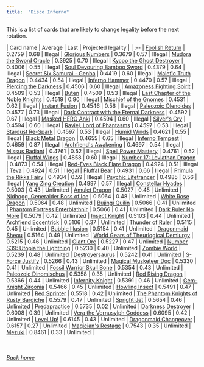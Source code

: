 ```yaml
---
title:  "Disco Inferno"
---
```


This is a list of cards that are likely to change legality before the next rotation.

| Card name | Average | Last | Projected legality |
| :-- |
[Foolish Return](https://db.ygoprodeck.com/card/?search=Foolish%20Return) | 0.2759 | 0.68 | Illegal |
[Glorious Numbers](https://db.ygoprodeck.com/card/?search=Glorious%20Numbers) | 0.3679 | 0.57 | Illegal |
[Mudora the Sword Oracle](https://db.ygoprodeck.com/card/?search=Mudora%20the%20Sword%20Oracle) | 0.3925 | 0.70 | Illegal |
[Kycoo the Ghost Destroyer](https://db.ygoprodeck.com/card/?search=Kycoo%20the%20Ghost%20Destroyer) | 0.4006 | 0.55 | Illegal |
[Soul Devouring Bamboo Sword](https://db.ygoprodeck.com/card/?search=Soul%20Devouring%20Bamboo%20Sword) | 0.4379 | 0.64 | Illegal |
[Secret Six Samurai - Genba](https://db.ygoprodeck.com/card/?search=Secret%20Six%20Samurai%20-%20Genba) | 0.4419 | 0.60 | Illegal |
[Malefic Truth Dragon](https://db.ygoprodeck.com/card/?search=Malefic%20Truth%20Dragon) | 0.4434 | 0.54 | Illegal |
[Inferno Hammer](https://db.ygoprodeck.com/card/?search=Inferno%20Hammer) | 0.4470 | 0.57 | Illegal |
[Piercing the Darkness](https://db.ygoprodeck.com/card/?search=Piercing%20the%20Darkness) | 0.4506 | 0.60 | Illegal |
[Amazoness Fighting Spirit](https://db.ygoprodeck.com/card/?search=Amazoness%20Fighting%20Spirit) | 0.4509 | 0.53 | Illegal |
[Buten](https://db.ygoprodeck.com/card/?search=Buten) | 0.4509 | 0.53 | Illegal |
[Last Chapter of the Noble Knights](https://db.ygoprodeck.com/card/?search=Last%20Chapter%20of%20the%20Noble%20Knights) | 0.4519 | 0.90 | Illegal |
[Mischief of the Gnomes](https://db.ygoprodeck.com/card/?search=Mischief%20of%20the%20Gnomes) | 0.4531 | 0.62 | Illegal |
[Instant Fusion](https://db.ygoprodeck.com/card/?search=Instant%20Fusion) | 0.4546 | 0.56 | Illegal |
[Paleozoic Olenoides](https://db.ygoprodeck.com/card/?search=Paleozoic%20Olenoides) | 0.4577 | 0.73 | Illegal |
[Dark Contract with the Eternal Darkness](https://db.ygoprodeck.com/card/?search=Dark%20Contract%20with%20the%20Eternal%20Darkness) | 0.4592 | 0.67 | Illegal |
[Masked HERO Anki](https://db.ygoprodeck.com/card/?search=Masked%20HERO%20Anki) | 0.4594 | 0.60 | Illegal |
[Silver's Cry](https://db.ygoprodeck.com/card/?search=Silver's%20Cry) | 0.4594 | 0.60 | Illegal |
[Raviel, Lord of Phantasms](https://db.ygoprodeck.com/card/?search=Raviel,%20Lord%20of%20Phantasms) | 0.4597 | 0.53 | Illegal |
[Stardust Re-Spark](https://db.ygoprodeck.com/card/?search=Stardust%20Re-Spark) | 0.4597 | 0.53 | Illegal |
[Humid Winds](https://db.ygoprodeck.com/card/?search=Humid%20Winds) | 0.4621 | 0.55 | Illegal |
[Black Metal Dragon](https://db.ygoprodeck.com/card/?search=Black%20Metal%20Dragon) | 0.4655 | 0.65 | Illegal |
[Inferno Tempest](https://db.ygoprodeck.com/card/?search=Inferno%20Tempest) | 0.4659 | 0.87 | Illegal |
[Archfiend's Awakening](https://db.ygoprodeck.com/card/?search=Archfiend's%20Awakening) | 0.4697 | 0.54 | Illegal |
[Missus Radiant](https://db.ygoprodeck.com/card/?search=Missus%20Radiant) | 0.4761 | 0.52 | Illegal |
[Spell Power Mastery](https://db.ygoprodeck.com/card/?search=Spell%20Power%20Mastery) | 0.4761 | 0.52 | Illegal |
[Fluffal Wings](https://db.ygoprodeck.com/card/?search=Fluffal%20Wings) | 0.4858 | 0.60 | Illegal |
[Number 17: Leviathan Dragon](https://db.ygoprodeck.com/card/?search=Number%2017:%20Leviathan%20Dragon) | 0.4873 | 0.54 | Illegal |
[Red-Eyes Black Flare Dragon](https://db.ygoprodeck.com/card/?search=Red-Eyes%20Black%20Flare%20Dragon) | 0.4924 | 0.51 | Illegal |
[Teva](https://db.ygoprodeck.com/card/?search=Teva) | 0.4924 | 0.51 | Illegal |
[Fluffal Bear](https://db.ygoprodeck.com/card/?search=Fluffal%20Bear) | 0.4931 | 0.66 | Illegal |
[Primula the Rikka Fairy](https://db.ygoprodeck.com/card/?search=Primula%20the%20Rikka%20Fairy) | 0.4934 | 0.59 | Illegal |
[Psychic Lifetrancer](https://db.ygoprodeck.com/card/?search=Psychic%20Lifetrancer) | 0.4985 | 0.56 | Illegal |
[Yang Zing Creation](https://db.ygoprodeck.com/card/?search=Yang%20Zing%20Creation) | 0.4997 | 0.57 | Illegal |
[Constellar Hyades](https://db.ygoprodeck.com/card/?search=Constellar%20Hyades) | 0.5003 | 0.43 | Unlimited |
[Amulet Dragon](https://db.ygoprodeck.com/card/?search=Amulet%20Dragon) | 0.5027 | 0.45 | Unlimited |
[Nidhogg, Generaider Boss of Ice](https://db.ygoprodeck.com/card/?search=Nidhogg,%20Generaider%20Boss%20of%20Ice) | 0.5064 | 0.48 | Unlimited |
[White Rose Dragon](https://db.ygoprodeck.com/card/?search=White%20Rose%20Dragon) | 0.5064 | 0.48 | Unlimited |
[Bujingi Quilin](https://db.ygoprodeck.com/card/?search=Bujingi%20Quilin) | 0.5066 | 0.41 | Unlimited |
[Phantom Fortress Enterblathnir](https://db.ygoprodeck.com/card/?search=Phantom%20Fortress%20Enterblathnir) | 0.5066 | 0.41 | Unlimited |
[Dark Ruler No More](https://db.ygoprodeck.com/card/?search=Dark%20Ruler%20No%20More) | 0.5079 | 0.42 | Unlimited |
[Insect Knight](https://db.ygoprodeck.com/card/?search=Insect%20Knight) | 0.5103 | 0.44 | Unlimited |
[Archfiend Eccentrick](https://db.ygoprodeck.com/card/?search=Archfiend%20Eccentrick) | 0.5106 | 0.37 | Unlimited |
[Thunder of Ruler](https://db.ygoprodeck.com/card/?search=Thunder%20of%20Ruler) | 0.5115 | 0.45 | Unlimited |
[Bubble Illusion](https://db.ygoprodeck.com/card/?search=Bubble%20Illusion) | 0.5154 | 0.41 | Unlimited |
[Dragonmaid Sheou](https://db.ygoprodeck.com/card/?search=Dragonmaid%20Sheou) | 0.5164 | 0.49 | Unlimited |
[World Gears of Theurlogical Demiurgy](https://db.ygoprodeck.com/card/?search=World%20Gears%20of%20Theurlogical%20Demiurgy) | 0.5215 | 0.46 | Unlimited |
[Giant Orc](https://db.ygoprodeck.com/card/?search=Giant%20Orc) | 0.5227 | 0.47 | Unlimited |
[Number S39: Utopia the Lightning](https://db.ygoprodeck.com/card/?search=Number%20S39:%20Utopia%20the%20Lightning) | 0.5230 | 0.40 | Unlimited |
[Zombie World](https://db.ygoprodeck.com/card/?search=Zombie%20World) | 0.5239 | 0.48 | Unlimited |
[Destroyersaurus](https://db.ygoprodeck.com/card/?search=Destroyersaurus) | 0.5242 | 0.41 | Unlimited |
[S-Force Justify](https://db.ygoprodeck.com/card/?search=S-Force%20Justify) | 0.5266 | 0.43 | Unlimited |
[Magical Musketeer Doc](https://db.ygoprodeck.com/card/?search=Magical%20Musketeer%20Doc) | 0.5330 | 0.41 | Unlimited |
[Fossil Warrior Skull Bone](https://db.ygoprodeck.com/card/?search=Fossil%20Warrior%20Skull%20Bone) | 0.5354 | 0.43 | Unlimited |
[Paleozoic Dinomischus](https://db.ygoprodeck.com/card/?search=Paleozoic%20Dinomischus) | 0.5358 | 0.35 | Unlimited |
[Red Rising Dragon](https://db.ygoprodeck.com/card/?search=Red%20Rising%20Dragon) | 0.5366 | 0.44 | Unlimited |
[Infernity Knight](https://db.ygoprodeck.com/card/?search=Infernity%20Knight) | 0.5391 | 0.46 | Unlimited |
[Gem-Knight Zirconia](https://db.ygoprodeck.com/card/?search=Gem-Knight%20Zirconia) | 0.5466 | 0.45 | Unlimited |
[Howling Insect](https://db.ygoprodeck.com/card/?search=Howling%20Insect) | 0.5491 | 0.47 | Unlimited |
[Red Sprinter](https://db.ygoprodeck.com/card/?search=Red%20Sprinter) | 0.5518 | 0.42 | Unlimited |
[The Phantom Knights of Rusty Bardiche](https://db.ygoprodeck.com/card/?search=The%20Phantom%20Knights%20of%20Rusty%20Bardiche) | 0.5579 | 0.47 | Unlimited |
[Spright Jet](https://db.ygoprodeck.com/card/?search=Spright%20Jet) | 0.5654 | 0.46 | Unlimited |
[Predapractice](https://db.ygoprodeck.com/card/?search=Predapractice) | 0.5735 | 0.02 | Unlimited |
[Darkness Destroyer](https://db.ygoprodeck.com/card/?search=Darkness%20Destroyer) | 0.6008 | 0.39 | Unlimited |
[Vera the Vernusylph Goddess](https://db.ygoprodeck.com/card/?search=Vera%20the%20Vernusylph%20Goddess) | 0.6095 | 0.42 | Unlimited |
[Level Up!](https://db.ygoprodeck.com/card/?search=Level%20Up!) | 0.6145 | 0.43 | Unlimited |
[Dragonmaid Changeover](https://db.ygoprodeck.com/card/?search=Dragonmaid%20Changeover) | 0.6157 | 0.27 | Unlimited |
[Magician's Restage](https://db.ygoprodeck.com/card/?search=Magician's%20Restage) | 0.7543 | 0.35 | Unlimited |
[Mezuki](https://db.ygoprodeck.com/card/?search=Mezuki) | 0.8461 | 0.33 | Unlimited |

<br>

###### [Back home](index)